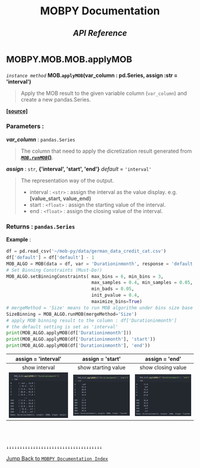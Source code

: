 <h1><strong><p align = center> MOBPY Documentation </p></strong></h1>

<h2><p  align=center><strong style = 'font-style:italic'>API Reference</strong></p></h2>

<h1><span style = 'font-size:smaller'> MOBPY.MOB.MOB.applyMOB </span></h1>

_`instance method`_ **MOB.`applyMOB`(var_column : pd.Series, assign :str = 'interval')**

> Apply the MOB result to the given variable column (`var_column`) and create a new pandas.Series.

[**[source]**](https://github.com/ChenTaHung/Monotonic-Optimal-Binning/blob/main/src/MOBPY/MOB.py#L257-L269)

### **Parameters** : <br>

__*var_column*__ : `pandas.Series`

> The column that need to apply the dicretization result generated from [***`MOB.runMOB`*()**](https://github.com/ChenTaHung/Monotonic-Optimal-Binning/tree/main/doc/MOBPY-MOB-MOB-runMOB.md). 

__*assign*__ : `str`, **{'interval', 'start', 'end'}** _default_ = `'interval'`

> The representation way of the output.
> 
> - interval : `<str>` : assign the interval as the value display. e.g. **[value_start, value_end)**
> - start : `<float>` : assign the starting value of the interval.
> - end : `<float>` : assign the closing value of the interval.

### **Returns** : `pandas.Series`

**Example** :

```python
df = pd.read_csv('~/mob-py/data/german_data_credit_cat.csv')
df['default'] = df['default'] - 1
MOB_ALGO = MOB(data = df, var = 'Durationinmonth', response = 'default', exclude_value = None) 
# Set Binning Constraints (Must-Do!)
MOB_ALGO.setBinningConstraints( max_bins = 6, min_bins = 3, 
                                max_samples = 0.4, min_samples = 0.05, 
                                min_bads = 0.05, 
                                init_pvalue = 0.4, 
                                maximize_bins=True)
# mergeMethod = 'Size' means to run MOB algorithm under bins size base
SizeBinning = MOB_ALGO.runMOB(mergeMethod='Size')
# apply MOB binning result to the column : df['Durationinmonth']
# the default setting is set as 'interval'
print(MOB_ALGO.applyMOB(df['Durationinmonth']))
print(MOB_ALGO.applyMOB(df['Durationinmonth'], 'start'))
print(MOB_ALGO.applyMOB(df['Durationinmonth'], 'end'))
```

<div>
  <table >
    <thead>
      <tr>
        <th style="text-align: center;">assign = 'interval'</th>
        <th style="text-align: center;">assign = 'start'</th>
        <th style="text-align: center;">assign = 'end'</th>
      </tr>
    </thead>
    <tbody>
      <tr>
        <td style="text-align: center;">show interval </td>
        <td style="text-align: center;">show starting value</td>
        <td style="text-align: center;">show closing value</td>
      </tr>
      <tr>
        <td>
            <img src="https://github.com/ChenTaHung/Monotonic-Optimal-Binning/blob/main/doc/images/applyMOB-interval-res.png" width="300" >
        </td>
        <td>
            <img src="https://github.com/ChenTaHung/Monotonic-Optimal-Binning/blob/main/doc/images/applyMOB-start-res.png" width="300" >
        </td>
        <td>
            <img src="https://github.com/ChenTaHung/Monotonic-Optimal-Binning/blob/main/doc/images/applyMOB-end-res.png" width="300" >
        </td>
      </tr>
    </tbody>
  </table>
</div>

<br><br>

`↓↓↓↓↓↓↓↓↓↓↓↓↓↓↓↓↓↓↓↓↓↓↓↓↓↓↓↓↓↓↓↓↓↓↓↓`

[Jump Back to `MOBPY Documentation Index`](https://github.com/ChenTaHung/Monotonic-Optimal-Binning/blob/main/doc/MOBPY-API-Ref.md)